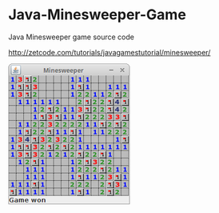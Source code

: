 # Java-Minesweeper-Game
Java Minesweeper game source code

http://zetcode.com/tutorials/javagamestutorial/minesweeper/


![Minesweeper game screenshot](minesweeper.png)
